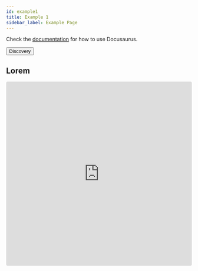 ```yaml
---
id: example1
title: Example 1
sidebar_label: Example Page
---
```


Check the [documentation](https://docusaurus.io) for how to use Docusaurus.

<button id="button">Discovery</button>

<script>
  console.log('2');
  window.addEventListener("message", function (e) {
    console.log(e);
    console.log(e.data);
  });
  function handleClick() {
    console.log('3');
    navigator.bluetooth.requestDevice({
      filters: [{ services: ['10b20100-5b3b-4571-9508-cf3efcd7bbae'] }]
    });
    // discovery();
  }
  function discovery() {
    navigator.bluetooth.requestDevice({
      filters: [{ services: ['10b20100-5b3b-4571-9508-cf3efcd7bbae'] }]
    });
  }
  document.querySelector('#button').addEventListener('click', handleClick);
</script>

## Lorem

<iframe src="https://codesandbox.io/embed/github/eqot/dummy/tree/master/packages/dummy-samples/vanilla?fontsize=14" title="parcel-sandbox" style="width:100%; height:500px; border:0; border-radius: 4px; overflow:hidden;" sandbox="allow-modals allow-forms allow-popups allow-scripts allow-same-origin allow-top-navigation"></iframe>
